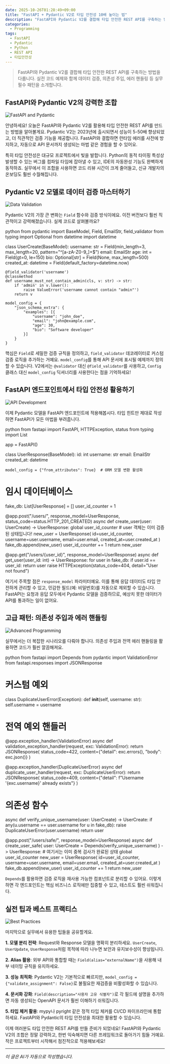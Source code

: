 ```yaml
---
date: 2025-10-26T01:28:49+09:00
title: "FastAPI + Pydantic V2로 타입 안전성 10배 높이는 법"
description: "FastAPI와 Pydantic V2를 결합해 타입 안전한 REST API를 구축하는 방법을 다룹니다. 실전 코드 예제와 함께 데이터 검증, 의존성 주입, 에러 핸들링 등 실무 필수 패턴을 소개합니다."
categories:
  - Programming
tags:
  - FastAPI
  - Pydantic
  - Python
  - REST API
  - 타입안전성
---
```


> FastAPI와 Pydantic V2를 결합해 타입 안전한 REST API를 구축하는 방법을 다룹니다. 실전 코드 예제와 함께 데이터 검증, 의존성 주입, 에러 핸들링 등 실무 필수 패턴을 소개합니다.



<!-- more -->

## FastAPI와 Pydantic V2의 강력한 조합

![FastAPI and Pydantic](https://source.unsplash.com/800x600/?coding,python,api)

안녕하세요! 오늘은 FastAPI와 Pydantic V2를 활용해 타입 안전한 REST API를 만드는 방법을 알아볼게요. Pydantic V2는 2023년에 출시되면서 성능이 5-50배 향상되었고, 더 직관적인 검증 기능을 제공합니다. FastAPI와 결합하면 런타임 에러를 사전에 방지하고, 자동으로 API 문서까지 생성되는 마법 같은 경험을 할 수 있어요.

특히 타입 안전성은 대규모 프로젝트에서 빛을 발합니다. Python의 동적 타이핑 특성상 발생할 수 있는 버그를 컴파일 타임에 잡아낼 수 있고, IDE의 자동완성 기능도 완벽하게 동작하죠. 실무에서 이 조합을 사용하면 코드 리뷰 시간이 크게 줄어들고, 신규 개발자의 온보딩도 훨씬 수월해집니다.

## Pydantic V2 모델로 데이터 검증 마스터하기

![Data Validation](https://source.unsplash.com/800x600/?database,validation,security)

Pydantic V2의 가장 큰 변화는 `Field` 함수와 검증 방식이에요. 이전 버전보다 훨씬 직관적이고 강력해졌습니다. 실제 코드로 살펴볼까요?

python
from pydantic import BaseModel, Field, EmailStr, field_validator
from typing import Optional
from datetime import datetime

class UserCreate(BaseModel):
    username: str = Field(min_length=3, max_length=20, pattern="^[a-zA-Z0-9_]+$")
    email: EmailStr
    age: int = Field(gt=0, le=150)
    bio: Optional[str] = Field(None, max_length=500)
    created_at: datetime = Field(default_factory=datetime.now)
    
    @field_validator('username')
    @classmethod
    def username_must_not_contain_admin(cls, v: str) -> str:
        if 'admin' in v.lower():
            raise ValueError('username cannot contain "admin"')
        return v

    model_config = {
        "json_schema_extra": {
            "examples": [{
                "username": "john_doe",
                "email": "john@example.com",
                "age": 30,
                "bio": "Software developer"
            }]
        }
    }


핵심은 `Field`로 세밀한 검증 규칙을 정의하고, `field_validator` 데코레이터로 커스텀 검증 로직을 추가하는 거예요. `model_config`를 통해 API 문서에 표시될 예제까지 정의할 수 있습니다. V2에서는 `@validator` 대신 `@field_validator`를 사용하고, `Config` 클래스 대신 `model_config` 딕셔너리를 사용한다는 점을 기억하세요!

## FastAPI 엔드포인트에서 타입 안전성 활용하기

![API Development](https://source.unsplash.com/800x600/?api,webdevelopment,code)

이제 Pydantic 모델을 FastAPI 엔드포인트에 적용해봅시다. 타입 힌트만 제대로 작성하면 FastAPI가 모든 마법을 부려줍니다.

python
from fastapi import FastAPI, HTTPException, status
from typing import List

app = FastAPI()

class UserResponse(BaseModel):
    id: int
    username: str
    email: EmailStr
    created_at: datetime
    
    model_config = {"from_attributes": True}  # ORM 모델 변환 활성화

# 임시 데이터베이스
fake_db: List[UserResponse] = []
user_id_counter = 1

@app.post("/users/", response_model=UserResponse, status_code=status.HTTP_201_CREATED)
async def create_user(user: UserCreate) -> UserResponse:
    global user_id_counter
    # user 객체는 이미 검증된 상태입니다!
    new_user = UserResponse(
        id=user_id_counter,
        username=user.username,
        email=user.email,
        created_at=user.created_at
    )
    fake_db.append(new_user)
    user_id_counter += 1
    return new_user

@app.get("/users/{user_id}", response_model=UserResponse)
async def get_user(user_id: int) -> UserResponse:
    for user in fake_db:
        if user.id == user_id:
            return user
    raise HTTPException(status_code=404, detail="User not found")


여기서 주목할 점은 `response_model` 파라미터예요. 이를 통해 응답 데이터도 타입 안전하게 관리할 수 있고, 민감한 필드(예: 비밀번호)를 자동으로 제외할 수 있습니다. FastAPI는 요청과 응답 모두에서 Pydantic 모델을 검증하므로, 예상치 못한 데이터가 API를 통과하는 일이 없어요.

## 고급 패턴: 의존성 주입과 에러 핸들링

![Advanced Programming](https://source.unsplash.com/800x600/?programming,technology,system)

실무에서는 더 복잡한 시나리오를 다뤄야 합니다. 의존성 주입과 전역 에러 핸들링을 활용하면 코드가 훨씬 깔끔해져요.

python
from fastapi import Depends
from pydantic import ValidationError
from fastapi.responses import JSONResponse

# 커스텀 예외
class DuplicateUserError(Exception):
    def __init__(self, username: str):
        self.username = username

# 전역 예외 핸들러
@app.exception_handler(ValidationError)
async def validation_exception_handler(request, exc: ValidationError):
    return JSONResponse(
        status_code=422,
        content={"detail": exc.errors(), "body": exc.json()}
    )

@app.exception_handler(DuplicateUserError)
async def duplicate_user_handler(request, exc: DuplicateUserError):
    return JSONResponse(
        status_code=409,
        content={"detail": f"Username '{exc.username}' already exists"}
    )

# 의존성 함수
async def verify_unique_username(user: UserCreate) -> UserCreate:
    if any(u.username == user.username for u in fake_db):
        raise DuplicateUserError(user.username)
    return user

@app.post("/users/safe/", response_model=UserResponse)
async def create_user_safe(
    user: UserCreate = Depends(verify_unique_username)
) -> UserResponse:
    # 여기서는 이미 중복 검사가 완료된 상태
    global user_id_counter
    new_user = UserResponse(
        id=user_id_counter,
        username=user.username,
        email=user.email,
        created_at=user.created_at
    )
    fake_db.append(new_user)
    user_id_counter += 1
    return new_user


`Depends`를 활용하면 검증 로직을 재사용 가능한 컴포넌트로 분리할 수 있어요. 이렇게 하면 각 엔드포인트는 핵심 비즈니스 로직에만 집중할 수 있고, 테스트도 훨씬 쉬워집니다.

## 실전 팁과 베스트 프랙티스

![Best Practices](https://source.unsplash.com/800x600/?checklist,quality,excellence)

마지막으로 실무에서 유용한 팁들을 공유할게요.

**1. 모델 분리 전략**: Request와 Response 모델을 명확히 분리하세요. `UserCreate`, `UserUpdate`, `UserResponse`처럼 목적에 따라 나누면 보안과 유지보수성이 향상됩니다.

**2. Alias 활용**: 외부 API와 통합할 때는 `Field(alias="externalName")`을 사용해 내부 네이밍 규칙을 유지하세요.

**3. 성능 최적화**: Pydantic V2는 기본적으로 빠르지만, `model_config = {"validate_assignment": False}`로 불필요한 재검증을 비활성화할 수 있습니다.

**4. 문서화 강화**: `Field(description="사용자 고유 식별자")`로 각 필드에 설명을 추가하면 자동 생성되는 OpenAPI 문서가 훨씬 이해하기 쉬워집니다.

**5. 타입 체커 활용**: mypy나 pyright 같은 정적 타입 체커를 CI/CD 파이프라인에 통합하세요. FastAPI와 Pydantic의 타입 안전성을 최대한 활용할 수 있습니다.

이제 여러분도 타입 안전한 REST API를 만들 준비가 되었네요! FastAPI와 Pydantic V2의 조합은 정말 강력하고, 한번 익숙해지면 다른 프레임워크로 돌아가기 힘들 거예요. 작은 프로젝트부터 시작해서 점진적으로 적용해보세요!

---

*이 글은 AI가 자동으로 작성했습니다.*
